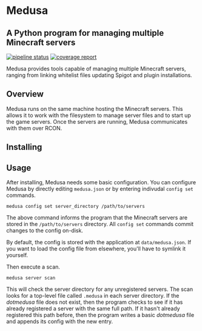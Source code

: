# Medusa
## A Python program for managing multiple Minecraft servers

[![pipeline status](https://git.therode.net/jrode/medusa/badges/main/pipeline.svg)](https://git.therode.net/jrode/medusa/-/commits/main)
[![coverage report](https://git.therode.net/jrode/medusa/badges/main/coverage.svg)](https://git.therode.net/jrode/medusa/-/commits/main)

Medusa provides tools capable of managing multiple Minecraft servers, ranging from linking whitelist files updating Spigot and plugin installations.

## Overview
Medusa runs on the same machine hosting the Minecraft servers. This allows it to work with the filesystem to manage server files and to start up the game servers. Once the servers are running, Medusa communicates with them over RCON.

## Installing

## Usage
After installing, Medusa needs some basic configuration. You can configure Medusa by directly editing `medusa.json` or by entering indivudal `config set` commands.


```
medusa config set server_directory /path/to/servers
```
The above command informs the program that the Minecraft servers are stored in the `/path/to/servers` directory. All `config set` commands commit changes to the config on-disk.

By default, the config is stored with the application at `data/medusa.json`. If you want to load the config file from elsewhere, you'll have to symlink it yourself.

Then execute a scan.
```
medusa server scan
```

This will check the server directory for any unregistered servers. The scan looks for a top-level file called `.medusa` in each server directory. If the *dotmedusa* file does not exist, then the program checks to see if it has already registered a server with the same full path. If it hasn't already registered this path before, then the program writes a basic *dotmedusa* file and appends its config with the new entry.